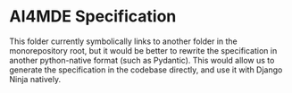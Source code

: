 # AI4MDE Specification

This folder currently symbolically links to another folder in the
monorepository root, but it would be better to rewrite the specification
in another python-native format (such as Pydantic). This would allow
us to generate the specification in the codebase directly, and use it with
Django Ninja natively.

